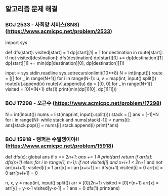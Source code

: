 ## 알고리즘 문제 해결 

### BOJ 2533 - 사회망 서비스(SNS) (https://www.acmicpc.net/problem/2533)

import sys


def dfs(start):
    visited[start] = 1
    dp[start][1] = 1
    for destination in route[start]:
        if not visited[destination]:
            dfs(destination)
            dp[start][0] += dp[destination][1]
            dp[start][1] += min(dp[destination][0], dp[destination][1])


input = sys.stdin.readline
sys.setrecursionlimit(10**8)
N = int(input())
route = [[] for _ in range(N+1)]
for i in range(N-1):
    u, v = map(int, input().split())
    route[u].append(v)
    route[v].append(u)
dp = [[0, 0] for _ in range(N+1)]
visited = [0]*(N+1)
dfs(1)
print(min(dp[1][0], dp[1][1]))

### BOJ 17298 - 오큰수 (https://www.acmicpc.net/problem/17298)

N = int(input())
nums = list(map(int, input().split()))
stack = []
ans = [-1]*N
for i in range(N):
    while stack and nums[stack[-1]] < nums[i]:
        ans[stack.pop()] = nums[i]
    stack.append(i)
print(*ans)

### BOJ 15918 - 랭퍼든 수열쟁이야!! (https://www.acmicpc.net/problem/15918)

def dfs(x):
    global ans
    if x == 2*n+1:
        ans += 1
        # print(arr)
        return
    if arr[x]:
        dfs(x+1)
    else:
        for i in range(1, n+1):
            if not visited[i] and x+i+1 < 2*n+1 and not arr[x+i+1]:
                visited[i] = 1
                arr[x] = i
                arr[x+i+1] = i
                dfs(x+1)
                visited[i] = 0
                arr[x] = 0
                arr[x+i+1] = 0


n, x, y = map(int, input().split())
arr = [0]*(2*n+1)
visited = [0]*(n+1)
arr[x] = arr[y] = y-x-1
visited[y-x-1] = 1
ans = 0
dfs(1)
print(ans)
